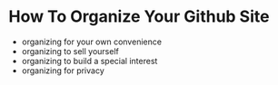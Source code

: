 # How To Organize Your Github Site

- organizing for your own convenience
- organizing to sell yourself
- organizing to build a special interest
- organizing for privacy
